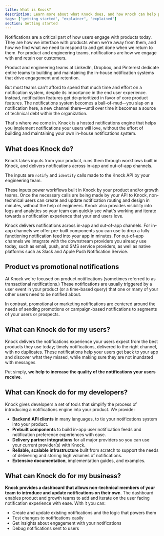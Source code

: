 ```yaml
---
title: What is Knock?
description: Learn more about what Knock does, and how Knock can help power your product notifications
tags: ["getting started", "explainer", "explained"]
section: Getting started
---
```


Notifications are a critical part of how users engage with products today. They are how we interface with products when we're away from them, and how we find what we need to respond to and get done when we return to them. For product and engineering teams, notifications are how we engage with and retain our customers.

Product and engineering teams at LinkedIn, Dropbox, and Pinterest
dedicate entire teams to building and maintaining the in-house notification systems that drive engagement and retention.

But most teams can't afford to spend that much time and effort on a notification system, despite its importance in the end user experience. Instead, notification features get de-prioritized in favor of core product features. The notifications system becomes a ball-of-mud—you slap on a notification here, a new channel there—until over time it becomes a source of technical debt within the organization.

That's where we come in. Knock is a hosted notifications engine that helps you implement notifications your users will love, without the effort of building and maintaining your own in-house notifications system.

## What does Knock do?

Knock takes inputs from your product, runs them through workflows built in Knock, and delivers notifications across in-app and out-of-app channels.

The inputs are `notify` and `identify` calls made to the Knock API by your engineering team.

These inputs power workflows built in Knock by your product and/or growth teams. Once the necessary calls are being made by your API to Knock, non-technical users can create and update notification routing and design in minutes, without the help of engineers. Knock also provides visibility into logs and analytics so your team can quickly see what's working and iterate towards a notification experience that your end users love.

Knock delivers notifications across in-app and out-of-app channels. For in-app channels we offer pre-built components you can use to drop a fully functioning notification feed into your app in minutes. For out-of-app channels we integrate with the downstream providers you already use today, such as email, push, and SMS service providers, as well as native platforms such as Slack and Apple Push Notification Service.

## Product vs promotional notifications

At Knock we're focused on product notifications (sometimes referred to as transactional notifications.) These notifications are usually triggered by a user event in your product (or a time-based query) that one or many of your other users need to be notified about.

In contrast, promotional or marketing notifications are centered around the needs of sending
promotions or campaign-based notifications to segments of your users or prospects.

## What can Knock do for my users?

Knock delivers the notifications experience your users expect from the best products they use today;
timely notifications, delivered to the right channel, with no duplicates. These notifications help your users get back to your app and discover what they missed, while making sure they are not inundated with messages.

Put simply, **we help to increase the quality of the notifications your users receive**.

## What can Knock do for my developers?

Knock gives developers a set of tools that simplify the process of introducing a notifications engine into your product. We provide:

- **Backend API clients** in many languages, to tie your notifications system into your product.
- **Prebuilt components** to build in-app user notification feeds and notification preference experiences with ease.
- **Delivery partner integrations** for all major providers so you can use your current provider(s) with Knock.
- **Reliable, scalable infrastructure** built from scratch to support the needs of delivering and storing high volumes of notifications.
- **Extensive documentation**, implementation guides, and examples.

## What can Knock do for my business?

**Knock provides a dashboard that allows non-technical members of your team to introduce and update notifications on their own**. The dashboard enables product and growth teams to add and iterate on the user facing
notification experience with ease. With it you can:

- Create and update existing notifications and the logic that powers them
- Test changes to notifications easily
- Get insights about engagement with your notifications
- Debug notifications sent to users
